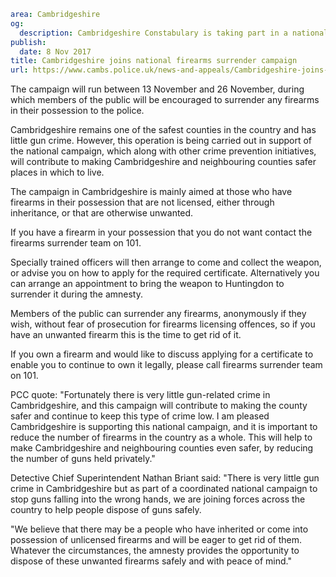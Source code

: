 ```yaml
area: Cambridgeshire
og:
  description: Cambridgeshire Constabulary is taking part in a national drive to reduce the number of firearms that are vulnerable to falling into criminal hands.
publish:
  date: 8 Nov 2017
title: Cambridgeshire joins national firearms surrender campaign
url: https://www.cambs.police.uk/news-and-appeals/Cambridgeshire-joins-national-firearms-surrender-campaign
```

The campaign will run between 13 November and 26 November, during which members of the public will be encouraged to surrender any firearms in their possession to the police.

Cambridgeshire remains one of the safest counties in the country and has little gun crime. However, this operation is being carried out in support of the national campaign, which along with other crime prevention initiatives, will contribute to making Cambridgeshire and neighbouring counties safer places in which to live.

The campaign in Cambridgeshire is mainly aimed at those who have firearms in their possession that are not licensed, either through inheritance, or that are otherwise unwanted.

If you have a firearm in your possession that you do not want contact the firearms surrender team on 101.

Specially trained officers will then arrange to come and collect the weapon, or advise you on how to apply for the required certificate. Alternatively you can arrange an appointment to bring the weapon to Huntingdon to surrender it during the amnesty.

Members of the public can surrender any firearms, anonymously if they wish, without fear of prosecution for firearms licensing offences, so if you have an unwanted firearm this is the time to get rid of it.

If you own a firearm and would like to discuss applying for a certificate to enable you to continue to own it legally, please call firearms surrender team on 101.

PCC quote: "Fortunately there is very little gun-related crime in Cambridgeshire, and this campaign will contribute to making the county safer and continue to keep this type of crime low. I am pleased Cambridgeshire is supporting this national campaign, and it is important to reduce the number of firearms in the country as a whole. This will help to make Cambridgeshire and neighbouring counties even safer, by reducing the number of guns held privately."

Detective Chief Superintendent Nathan Briant said: "There is very little gun crime in Cambridgeshire but as part of a coordinated national campaign to stop guns falling into the wrong hands, we are joining forces across the country to help people dispose of guns safely.

"We believe that there may be a people who have inherited or come into possession of unlicensed firearms and will be eager to get rid of them. Whatever the circumstances, the amnesty provides the opportunity to dispose of these unwanted firearms safely and with peace of mind."
